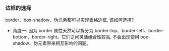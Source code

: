 ### 边框的选择

border、box-shadow、伪元素都可以实现表格边框, 该如何选择?

* 角度一: 因为 border 属性天然可以拆分为 border-top、border-left、border-bottom、border-right。它们之间灵活组合性较高, 不会出现使用 box-shadow、伪元素带来相互影响的问题。